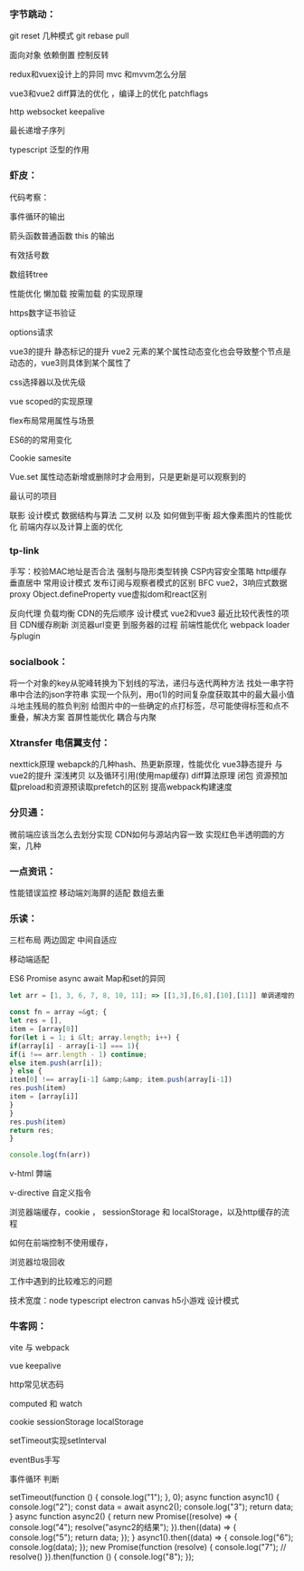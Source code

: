 ### 字节跳动：

git reset 几种模式 git rebase pull

面向对象  依赖倒置  控制反转

redux和vuex设计上的异同    mvc 和mvvm怎么分层

vue3和vue2  diff算法的优化 ，编译上的优化 patchflags

http  websocket   keepalive

最长递增子序列

typescript 泛型的作用

### 虾皮：

代码考察：

事件循环的输出

箭头函数普通函数 this 的输出

有效括号数

数组转tree



性能优化  懒加载 按需加载 的实现原理

https数字证书验证

options请求

vue3的提升  静态标记的提升 vue2 元素的某个属性动态变化也会导致整个节点是动态的，vue3则具体到某个属性了

 css选择器以及优先级

vue scoped的实现原理

flex布局常用属性与场景

ES6的的常用变化

Cookie  samesite

Vue.set  属性动态新增或删除时才会用到，只是更新是可以观察到的

最认可的项目

联影
设计模式
数据结构与算法
二叉树 以及 如何做到平衡
超大像素图片的性能优化
前端内存以及计算上面的优化



### tp-link

手写：校验MAC地址是否合法
强制与隐形类型转换
CSP内容安全策略
http缓存
垂直居中
常用设计模式
发布订阅与观察者模式的区别
BFC
vue2，3响应式数据 proxy Object.defineProperty
vue虚拟dom和react区别

反向代理 负载均衡 CDN的先后顺序
设计模式
vue2和vue3
最近比较代表性的项目
CDN缓存刷新
浏览器url变更 到服务器的过程
前端性能优化
webpack loader与plugin

### socialbook：

将一个对象的key从驼峰转换为下划线的写法，递归与迭代两种方法
找处一串字符串中合法的json字符串
实现一个队列，用o(1)的时间复杂度获取其中的最大最小值
斗地主残局的胜负判别
给图片中的一些确定的点打标签，尽可能使得标签和点不重叠，解决方案
首屏性能优化
耦合与内聚

### Xtransfer 电信翼支付：

nexttick原理
webapck的几种hash、热更新原理，性能优化
vue3静态提升 与vue2的提升
深浅拷贝  以及循环引用(使用map缓存)
diff算法原理
闭包
资源预加载preload和资源预读取prefetch的区别
提高webpack构建速度

### 分贝通：

微前端应该当怎么去划分实现
CDN如何与源站内容一致
实现红色半透明圆的方案，几种

### 一点资讯：

性能错误监控
移动端刘海屏的适配
数组去重

### 乐读：

三栏布局 两边固定 中间自适应 

移动端适配

ES6  Promise  async await    Map和set的异同

```javascript
let arr = [1, 3, 6, 7, 8, 10, 11]; => [[1,3],[6,8],[10],[11]] 单调递增的数组，取连续子数组的最大最小值

const fn = array =&gt; {
let res = [],
item = [array[0]]
for(let i = 1; i &lt; array.length; i++) {
if(array[i] - array[i-1] === 1){
if(i !== arr.length - 1) continue;
else item.push(arr[i]);
} else {
item[0] !== array[i-1] &amp;&amp; item.push(array[i-1])
res.push(item)
item = [array[i]]
}
}
res.push(item)
return res;
}

console.log(fn(arr))
```

v-html 弊端

v-directive 自定义指令

浏览器端缓存，cookie ， sessionStorage 和 localStorage，以及http缓存的流程

如何在前端控制不使用缓存，

浏览器垃圾回收

工作中遇到的比较难忘的问题

技术宽度：node  typescript  electron  canvas  h5小游戏 设计模式

### 牛客网：

vite 与 webpack

vue keepalive 

http常见状态码

computed 和 watch

cookie sessionStorage localStorage

setTimeout实现setInterval

eventBus手写

事件循环 判断

setTimeout(function () {
  console.log("1");
}, 0);
async function async1() {
  console.log("2");
  const data = await async2();
  console.log("3");
  return data;
}
async function async2() {
  return new Promise((resolve) => {
    console.log("4");
    resolve("async2的结果");
  }).then((data) => {
    console.log("5");
    return data;
  });
}
async1().then((data) => {
  console.log("6");
  console.log(data);
});
new Promise(function (resolve) {
  console.log("7");
  //   resolve()
}).then(function () {
  console.log("8");
});

